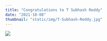 ```yaml
---
title: "Congratulations to T Subhash Reddy"
date: "2021-10-08"
thumbnail: "static/img/T-Subhash-Reddy.jpg"
---
```


![](images/T-Subhash-Reddy-300x300.jpg)
